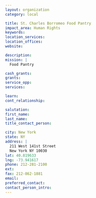 ```yaml
---
layout: organization
category: local

title: St. Charles Borromeo Food Pantry
impact_area: Human Rights
keywords: 
location_services: 
location_offices: 
website: 

description: 
mission: |
  Food Pantry

cash_grants: 
grants: 
service_opp: 
services: 

learn: 
cont_relationship: 

salutation: 
first_name: 
last_name: 
title_contact_person: 

city: New York
state: NY
address: |
  211 West 141st Street     
  New York NY 10030
lat: 40.819633
lng: -73.941617
phone: 212-281-2100
ext: 
fax: 212-862-1881
email: 
preferred_contact: 
contact_person_intro: 
---
```

